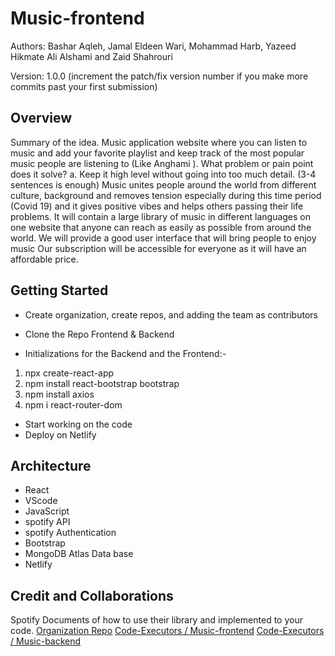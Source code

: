 # Music-frontend

Authors: Bashar Aqleh, Jamal Eldeen Wari, Mohammad Harb, Yazeed Hikmate Ali Alshami
and Zaid Shahrouri

Version: 1.0.0 (increment the patch/fix version number if you make more commits past your first submission)

## Overview

Summary of the idea. Music application website where you can listen to music and add your favorite playlist and keep track of the most popular music people are listening to (Like Anghami ).  What problem or pain point does it solve? a. Keep it high level without going into too much detail. (3-4 sentences is enough) Music unites people around the world from different culture, background and removes tension especially during this time period (Covid 19) and it gives positive vibes and helps others passing their life problems.  It will contain a large library of music in different languages on one website that anyone can reach as easily as possible from around the world.  We will provide a good user interface that will bring people to enjoy music  Our subscription will be accessible for everyone as it will have an affordable price.

## Getting Started

- Create organization, create repos, and adding the team as contributors
- Clone the Repo Frontend & Backend

- Initializations for the Backend and the Frontend:-

1. npx create-react-app
1. npm install react-bootstrap bootstrap
1. npm install axios
1. npm i react-router-dom

- Start working on the code
- Deploy on Netlify

## Architecture

- React
- VScode
- JavaScript
- spotify API
- spotify Authentication
- Bootstrap
- MongoDB Atlas Data base
- Netlify

## Credit and Collaborations

Spotify Documents of how to use their library and implemented to your code.
[Organization Repo](https://github.com/Code-Executors)
[Code-Executors / Music-frontend](https://github.com/Code-Executors/Music-frontend)
[Code-Executors / Music-backend](https://github.com/Code-Executors/Music-backend)

